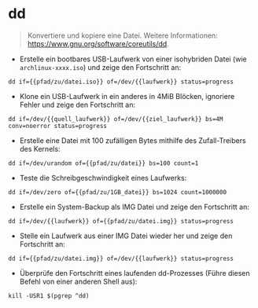 # dd

> Konvertiere und kopiere eine Datei.
> Weitere Informationen: <https://www.gnu.org/software/coreutils/dd>.

- Erstelle ein bootbares USB-Laufwerk von einer isohybriden Datei (wie `archlinux-xxxx.iso`) und zeige den Fortschritt an:

`dd if={{pfad/zu/datei.iso}} of=/dev/{{laufwerk}} status=progress`

- Klone ein USB-Laufwerk in ein anderes in 4MiB Blöcken, ignoriere Fehler und zeige den Fortschritt an:

`dd if=/dev/{{quell_laufwerk}} of=/dev/{{ziel_laufwerk}} bs=4M conv=noerror status=progress`

- Erstelle eine Datei mit 100 zufälligen Bytes mithilfe des Zufall-Treibers des Kernels:

`dd if=/dev/urandom of={{pfad/zu/datei}} bs=100 count=1`

- Teste die Schreibgeschwindigkeit eines Laufwerks:

`dd if=/dev/zero of={{pfad/zu/1GB_datei}} bs=1024 count=1000000`

- Erstelle ein System-Backup als IMG Datei und zeige den Fortschritt an:

`dd if=/dev/{{laufwerk}} of={{pfad/zu/datei.img}} status=progress`

- Stelle ein Laufwerk aus einer IMG Datei wieder her und zeige den Fortschritt an:

`dd if={{pfad/zu/datei.img}} of=/dev/{{laufwerk}} status=progress`

- Überprüfe den Fortschritt eines laufenden dd-Prozesses (Führe diesen Befehl von einer anderen Shell aus):

`kill -USR1 $(pgrep ^dd)`
